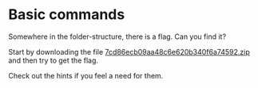 Basic commands
============================

Somewhere in the folder-structure, there is a flag. Can you find it?

Start by downloading the file [7cd86ecb09aa48c6e620b340f6a74592.zip](../target/7cd86ecb09aa48c6e620b340f6a74592.zip) and then try to get the flag.

Check out the hints if you feel a need for them.
